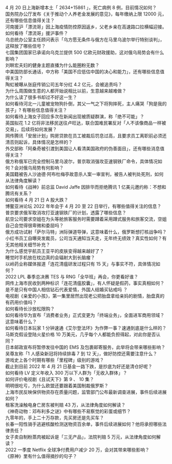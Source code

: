 4 月 20 日上海新增本土「 2634+15861 」，死亡病例 8 例，目前情况如何？  
国务院办公厅发布《关于推动个人养老金发展的意见》，每年缴纳上限 12000 元，还有哪些信息值得关注？  
河南援沪「漂流哥」因上海疫情防控原因返乡，父老乡亲在高速路口拉横幅迎接。如何看待「漂流哥」援沪事件？  
乌总统办公室主任顾问表示「乌方愿无条件与俄方在马里乌波尔举行特别谈判」，这释放了哪些信号？  
七国集团国家已承诺向乌克兰提供 500 亿欧元财政援助，这对俄乌局势会有什么影响？  
刘畊宏夫妇的健身主题直播为什么能圈粉无数？  
中美国防部长通话，中方称「美国不应低估中国的决心和能力」，还有哪些信息值得关注？  
陶虹被曝从张庭传销公司五年分红 4.2 亿元，会被追责吗？  
为什么周围做生意的人都开始说相比以前，生意越来越难做？  
为什么读了很多书却过不好这一生？  
如何看待河北一儿童被宠物狗扑倒，其父一气之下将狗摔死，主人痛哭「狗是我的孩子」? 有哪些信息值得关注？  
如何看待上海女子回应多次在新闻出现被质疑群演，称「绝不可能」？  
英国拟花 1.2 亿将非法移民送往卢旺达，联合国难民署反对「人不该像商品一样被交易」，后续将如何发展？  
网传腾讯「安居计划」购房贷款在员工被裁后罚息过高，且要求员工离职前必须还清否则起诉，具体情况是怎样的？  
外交部称「阿桑奇被引渡到美国让人看清美国政府的伪善面目」，还有哪些消息值得关注？  
俄方称俄军已完全控制马里乌波尔，普京取消强攻亚速钢铁厂命令，具体情况如何？会对俄乌局势有何影响？  
美国籍被告人沙迪德·阿布杜梅亭故意杀人案一审宣判，被告人被判处死刑，如何从法律角度解读？  
如何看待《战神》前总监 David Jaffe 因排华而拒绝腾讯 1 亿美元邀约称：不想和腾讯有关系？  
如何看待 4 月 21 日 A 股大跌？  
博鳌亚洲论坛 2022 年年会于 4 月 20 至 22 日举行，有哪些值得关注的信息？  
普京要求俄军取消攻打亚速钢铁厂的计划，透露了哪些信息？  
航空公司要求空姐在为头等舱旅客服务时需要蹲着采用蹲式服务和旅客交流，空姐自己会觉得很卑微和委屈吗？  
俄方成功试射「萨尔马特」洲际弹道导弹，这意味着什么，俄罗斯想打核战争吗？  
小红书员工自曝突发裁员，公司当天通知当天走，无年终无绩效？真实性如何？有无其他相关细节补充？  
为什么感觉宇航员王亚平的皮肤变得越来越好了？  
睡觉时手机放在枕边真的会辐射大到长脑瘤？  
以岭药业称媒体报道「连花清瘟研发过程只有 15 天」与事实不符，具体情况如何？  
2022 LPL 春季总决赛 TES 与 RNG「全华班」再会，你更看好谁？  
网传上海市民收到两种标识「连花清瘟胶囊」，有人怀疑是假药，事实真相如何？  
是不是只有中国人相信钻石代表爱情，外国人结婚买钻戒吗 ？  
电视剧《亲爱的小孩》，第一集里居然出现老公把胎盘拿给亲妈的剧情，胎盘真的有药用价值吗？  
如何看待长沙放松限购？  
如何看待华为宣布「消费者业务」正式变更为「终端业务」，全面进军商用领域？这意味着什么？  
如何看待日本玩家 1 分钟速通《艾尔登法环》为作弊一事？速通到底是什么样的？  
马斯克假设登陆火星价格 10 万美元，几乎每个人都能负担得起，对此你是否认同？  
日本邮政宣布将暂停发往中国的 EMS 及包裹邮寄服务，此举将会带来哪些影响？  
吴尊友称「1 人感染新冠将持续排毒 7 到 12 天」，做好防控还需要注意什么？  
游戏史上各个时期有哪些「里程碑」级别的游戏？  
截止到目前 2022 年 4 月 21 日基金一路下跌，是抄底为好还是清仓好呢？  
如何看待 LV 定义年收入 300 万以下人群为「无收入群体」？  
如何评价电视剧《且试天下》第 9 、 10 集？  
明明很吃亏，为什么欧盟还要跟着美国制裁俄罗斯？  
上海市民反映保供物资存在质量问题，监管部门公布最新调查进展，事件后续进展如何？  
租客洗澡触电身亡房东被判赔 43 万，从法律角度如何解读？  
《神奇动物：邓布利多之谜》中有哪些不易察觉的彩蛋或细节？  
九零年的，手上二十万存款，先买房还是先买车？  
长春一阳性骑手逃避核酸检测送物资百余单，事件后续进展如何？他将承担哪些法律责任？  
女子卖自制粉蒸肉被起诉是「三无产品」，法院判赔 5 万元，从法律角度如何解读？  
2022 一季度 Netflix 全球净付费用户减少 20 万，会对其带来哪些影响？  
《原神》里有什么值得摘抄的句子？  
